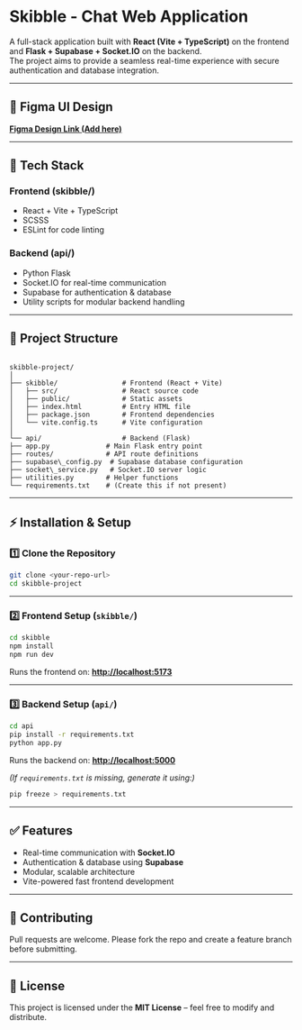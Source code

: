 # Skibble - Chat Web Application

A full-stack application built with **React (Vite + TypeScript)** on the frontend and **Flask + Supabase + Socket.IO** on the backend.  
The project aims to provide a seamless real-time experience with secure authentication and database integration.

---

## 📌 Figma UI Design
[**Figma Design Link (Add here)**](https://www.figma.com/design/2H23khFwLY5eIgwvs6Igi9/Chat-Application?node-id=0-1&t=iWCSrPwICtsTFgbw-1) 

---

## 🚀 Tech Stack

### **Frontend (skibble/)**
- React + Vite + TypeScript
- SCSSS
- ESLint for code linting

### **Backend (api/)**
- Python Flask
- Socket.IO for real-time communication
- Supabase for authentication & database
- Utility scripts for modular backend handling

---

## 📂 Project Structure

```

skibble-project/
│
├── skibble/                # Frontend (React + Vite)
│   ├── src/                # React source code
│   ├── public/             # Static assets
│   ├── index.html          # Entry HTML file
│   ├── package.json        # Frontend dependencies
│   └── vite.config.ts      # Vite configuration
│
└── api/                    # Backend (Flask)
├── app.py              # Main Flask entry point
├── routes/             # API route definitions
├── supabase\_config.py  # Supabase database configuration
├── socket\_service.py   # Socket.IO server logic
├── utilities.py        # Helper functions
└── requirements.txt    # (Create this if not present)

````

---

## ⚡ Installation & Setup

### **1️⃣ Clone the Repository**
```bash
git clone <your-repo-url>
cd skibble-project
````

---

### **2️⃣ Frontend Setup (`skibble/`)**

```bash
cd skibble
npm install
npm run dev
```

Runs the frontend on: **[http://localhost:5173](http://localhost:5173)**

---

### **3️⃣ Backend Setup (`api/`)**

```bash
cd api
pip install -r requirements.txt
python app.py
```

Runs the backend on: **[http://localhost:5000](http://localhost:5000)**

*(If `requirements.txt` is missing, generate it using:)*

```bash
pip freeze > requirements.txt
```

---

## ✅ Features

* Real-time communication with **Socket.IO**
* Authentication & database using **Supabase**
* Modular, scalable architecture
* Vite-powered fast frontend development
---

## 🤝 Contributing

Pull requests are welcome. Please fork the repo and create a feature branch before submitting.

---

## 📜 License

This project is licensed under the **MIT License** – feel free to modify and distribute.